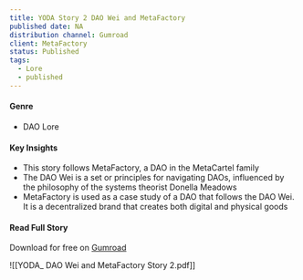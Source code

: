 ```yaml
---
title: YODA Story 2 DAO Wei and MetaFactory
published date: NA
distribution channel: Gumroad
client: MetaFactory
status: Published
tags:
  - Lore
  - published
---
```

#### Genre

- DAO Lore
#### Key Insights

- This story follows MetaFactory, a DAO in the MetaCartel family
- The DAO Wei is a set or principles for navigating DAOs, influenced by the philosophy of the systems theorist Donella Meadows
- MetaFactory is used as a case study of a DAO that follows the DAO Wei. It is a decentralized brand that creates both digital and physical goods

#### Read Full Story

Download for free on [Gumroad](https://rikagoldberg628.gumroad.com/l/metafactory?layout=profile)

![[YODA_ DAO Wei and MetaFactory Story 2.pdf]]